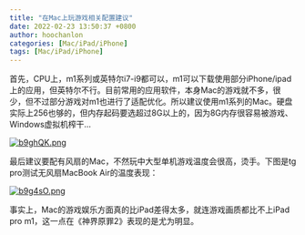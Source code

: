 ```yaml
---
title: "在Mac上玩游戏相关配置建议"
date: 2022-02-23 13:50:37 +0800
author: hoochanlon
categories: [Mac/iPad/iPhone]
tags: [Mac/iPad/iPhone]
---
```


首先，CPU上，m1系列或英特尔i7-i9都可以，m1可以下载使用部分iPhone/ipad上的应用，但英特尔不行。目前常用的应用软件，本身Mac的游戏就不多，很少，但不过部分游戏对m1也进行了适配优化。所以建议使用m1系列的Mac。硬盘实际上256也够的，但内存起码要选超过8G以上的，因为8G内存很容易被游戏、Windows虚拟机榨干... <!-- more -->

[![b9ghQK.png](https://s4.ax1x.com/2022/02/23/b9ghQK.png)](https://imgtu.com/i/b9ghQK)

最后建议要配有风扇的Mac，不然玩中大型单机游戏温度会很高，烫手。下图是tg pro测试无风扇MacBook Air的温度表现：

[![b9g4sO.png](https://s4.ax1x.com/2022/02/23/b9g4sO.png)](https://imgtu.com/i/b9g4sO)

事实上，Mac的游戏娱乐方面真的比iPad差得太多，就连游戏画质都比不上iPad pro m1，这一点在《神界原罪2》表现的是尤为明显。







